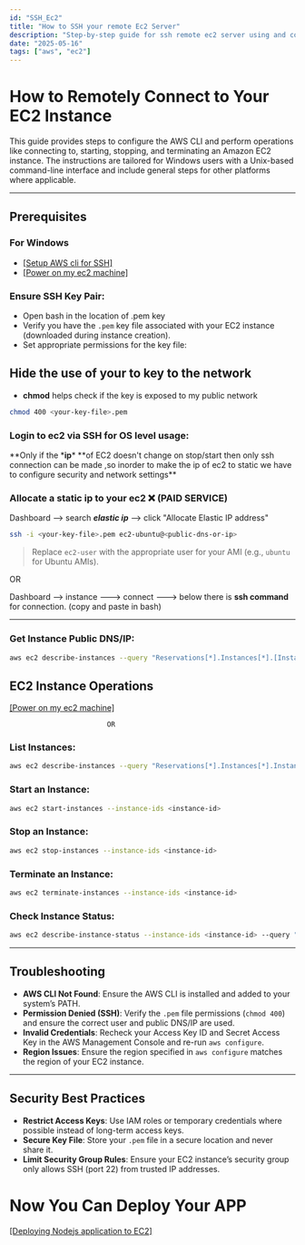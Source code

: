 ```yaml
---
id: "SSH_Ec2"
title: "How to SSH your remote Ec2 Server"
description: "Step-by-step guide for ssh remote ec2 server using and configure your remote system"
date: "2025-05-16"
tags: ["aws", "ec2"]
---
```


# How to Remotely Connect to Your EC2 Instance

This guide provides steps to configure the AWS CLI and perform operations like connecting to, starting, stopping, and terminating an Amazon EC2 instance. The instructions are tailored for Windows users with a Unix-based command-line interface and include general steps for other platforms where applicable.

---

## Prerequisites

### For Windows

- [[Setup AWS cli for SSH]](https://sujay.is-a.dev/blog/Setup_AWS_cli)
- [[Power on my ec2 machine]](https://sujay.is-a.dev/blog/How_to_power_EC2)

### Ensure SSH Key Pair:

- Open bash in the location of .pem key
- Verify you have the `.pem` key file associated with your EC2 instance (downloaded during instance creation).
- Set appropriate permissions for the key file:

## Hide the use of your to key to the network

- **chmod** helps check if the key is exposed to my public network

```bash
chmod 400 <your-key-file>.pem
```

### Login to ec2 via SSH for OS level usage:

**Only if the \***ip**\* **of EC2 doesn't change on stop/start then only ssh connection can be made ,so inorder to make the ip of ec2 to static we have to configure security and network settings\*\*

### Allocate a static ip to your ec2 ❌ (**PAID SERVICE**)

Dashboard --> search **_elastic ip_** --> click "Allocate Elastic IP address"

```bash
ssh -i <your-key-file>.pem ec2-ubuntu@<public-dns-or-ip>

```

> Replace `ec2-user` with the appropriate user for your AMI (e.g., `ubuntu` for Ubuntu AMIs).

OR

Dashboard --> instance ---> connect ---> below there is **ssh command** for connection. (copy and paste in bash)

---

### Get Instance Public DNS/IP:

```bash
aws ec2 describe-instances --query "Reservations[*].Instances[*].[InstanceId,PublicDnsName,PublicIpAddress]" --output table
```

## EC2 Instance Operations

[[Power on my ec2 machine]](https://sujay.is-a.dev/blog/How_to_power_EC2)

                            OR

### List Instances:

```bash
aws ec2 describe-instances --query "Reservations[*].Instances[*].InstanceId" --output table
```

### Start an Instance:

```bash
aws ec2 start-instances --instance-ids <instance-id>
```

### Stop an Instance:

```bash
aws ec2 stop-instances --instance-ids <instance-id>
```

### Terminate an Instance:

```bash
aws ec2 terminate-instances --instance-ids <instance-id>
```

### Check Instance Status:

```bash
aws ec2 describe-instance-status --instance-ids <instance-id> --query "InstanceStatuses[*].[InstanceId,InstanceState.Name]" --output table
```

---

## Troubleshooting

- **AWS CLI Not Found**: Ensure the AWS CLI is installed and added to your system’s PATH.
- **Permission Denied (SSH)**: Verify the `.pem` file permissions (`chmod 400`) and ensure the correct user and public DNS/IP are used.
- **Invalid Credentials**: Recheck your Access Key ID and Secret Access Key in the AWS Management Console and re-run `aws configure`.
- **Region Issues**: Ensure the region specified in `aws configure` matches the region of your EC2 instance.

---

## Security Best Practices

- **Restrict Access Keys**: Use IAM roles or temporary credentials where possible instead of long-term access keys.
- **Secure Key File**: Store your `.pem` file in a secure location and never share it.
- **Limit Security Group Rules**: Ensure your EC2 instance’s security group only allows SSH (port 22) from trusted IP addresses.

# Now You Can Deploy Your APP

[[Deploying Nodejs application to EC2]](https://sujay.is-a.dev/blog/Deploying_Node_to_Ec2)
